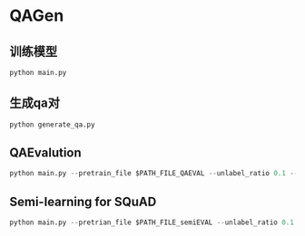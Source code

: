 # QAGen

## 训练模型
```python
python main.py
```

## 生成qa对
```python
python generate_qa.py
```

## QAEvalution
```python
python main.py --pretrain_file $PATH_FILE_QAEVAL --unlabel_ratio 0.1 --lazy_loader --batch_size 32
```

## Semi-learning for SQuAD
```python
python main.py --pretrian_file $PATH_FILE_semiEVAL --unlabel_ratio 0.1 --lazy_loader --batch_size 32
```

